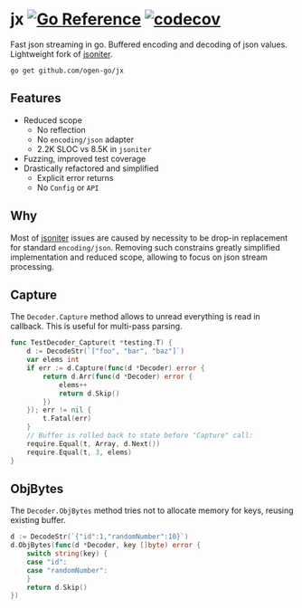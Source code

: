 # jx [![Go Reference](https://img.shields.io/badge/go-pkg-00ADD8)](https://pkg.go.dev/github.com/ogen-go/jx#section-documentation) [![codecov](https://img.shields.io/codecov/c/github/ogen-go/jx?label=cover)](https://codecov.io/gh/ogen-go/jx)

Fast json streaming in go. Buffered encoding and decoding of json values.
Lightweight fork of [jsoniter](https://github.com/json-iterator/go).

```console
go get github.com/ogen-go/jx
```

## Features
* Reduced scope
  * No reflection
  * No `encoding/json` adapter
  * 2.2K SLOC vs 8.5K in `jsoniter`
* Fuzzing, improved test coverage
* Drastically refactored and simplified
  * Explicit error returns
  * No `Config` or `API`

## Why

Most of [jsoniter](https://github.com/json-iterator/go) issues are caused by necessity
to be drop-in replacement for standard `encoding/json`. Removing such constrains greatly
simplified implementation and reduced scope, allowing to focus on json stream processing.

## Capture
The `Decoder.Capture` method allows to unread everything is read in callback.
This is useful for multi-pass parsing.
```go
func TestDecoder_Capture(t *testing.T) {
	d := DecodeStr(`["foo", "bar", "baz"]`)
	var elems int
	if err := d.Capture(func(d *Decoder) error {
		return d.Arr(func(d *Decoder) error {
			elems++
			return d.Skip()
		})
	}); err != nil {
		t.Fatal(err)
	}
	// Buffer is rolled back to state before "Capture" call:
	require.Equal(t, Array, d.Next())
	require.Equal(t, 3, elems)
}
```

## ObjBytes

The `Decoder.ObjBytes` method tries not to allocate memory for keys, reusing existing buffer.
```go
d := DecodeStr(`{"id":1,"randomNumber":10}`)
d.ObjBytes(func(d *Decoder, key []byte) error {
    switch string(key) {
    case "id":
    case "randomNumber":
    }
    return d.Skip()
})
```

